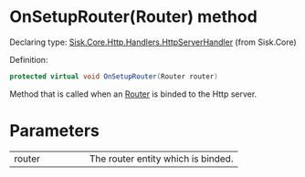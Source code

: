 <!--

Copyrights 2023 Sisk Framework - CypherPotato
Published under MIT license

!!! DO NOT EDIT THIS FILE !!!
This file was generated by a tool in the Sisk package. To edit the information in this documentation,
edit the XML documentation present in the Sisk source code.

-->


# OnSetupRouter(Router) method

Declaring type: [Sisk.Core.Http.Handlers.HttpServerHandler](/read?q=/contents/spec/Sisk.Core.Http.Handlers.HttpServerHandler.md) (from Sisk.Core)


Definition:

```cs
protected virtual void OnSetupRouter(Router router)
```

Method that is called when an <a href="/read?q=/contents/spec/Sisk.Core.Routing.Router.md">Router</a> is binded to the Http server.


# Parameters

<table>
    <tbody>
<tr>
    <td width="33%">router</td>
    <td>The router entity which is binded.</td>
</tr>
    </tbody>
</table>
